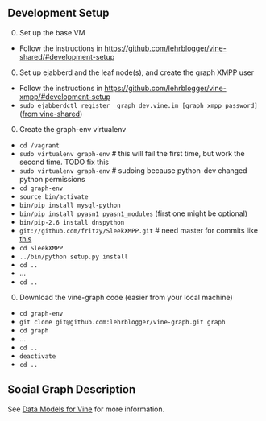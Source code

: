Development Setup
-----------------
0. Set up the base VM
  * Follow the instructions in https://github.com/lehrblogger/vine-shared/#development-setup
0. Set up ejabberd and the leaf node(s), and create the graph XMPP user
  * Follow the instructions in https://github.com/lehrblogger/vine-xmpp/#development-setup
  * `sudo ejabberdctl register _graph dev.vine.im [graph_xmpp_password]` ([from vine-shared](https://github.com/lehrblogger/vine-shared/blob/master/env_vars.py#L15))
0. Create the graph-env virtualenv
  * `cd /vagrant`
  * `sudo virtualenv graph-env`  # this will fail the first time, but work the second time. TODO fix this
  * `sudo virtualenv graph-env`  # sudoing because python-dev changed python permissions
  * `cd graph-env`
  * `source bin/activate`
  * `bin/pip install mysql-python`
  * `bin/pip install pyasn1 pyasn1_modules` (first one might be optional)
  * `bin/pip-2.6 install dnspython`
  * `git://github.com/fritzy/SleekXMPP.git`  # need master for commits like [this](https://github.com/fritzy/SleekXMPP/commit/8c2ece3bca24c8b6452860db916713b55455050e)
  * `cd SleekXMPP` 
  * `../bin/python setup.py install`
  * `cd ..`
  * ...
  * `cd ..`
0. Download the vine-graph code (easier from your local machine)
  * `cd graph-env`
  * `git clone git@github.com:lehrblogger/vine-graph.git graph`
  * `cd graph`
  * ...
  * `cd ..`
  * `deactivate`
  * `cd ..`



Social Graph Description
------------------------
See [Data Models for Vine](https://docs.google.com/document/d/1MVF3_4WhT9_3okjllc4f9tfV9scTDVJ2bn8ilk1cJkU/edit) for more information.
